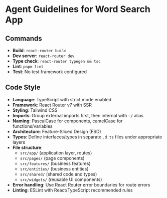 # Agent Guidelines for Word Search App

## Commands

- **Build**: `react-router build`
- **Dev server**: `react-router dev`
- **Type check**: `react-router typegen && tsc`
- **Lint**: `pnpm lint`
- **Test**: No test framework configured

## Code Style

- **Language**: TypeScript with strict mode enabled
- **Framework**: React Router v7 with SSR
- **Styling**: Tailwind CSS
- **Imports**: Group external imports first, then internal with `~/` alias
- **Naming**: PascalCase for components, camelCase for functions/variables
- **Architecture**: Feature-Sliced Design (FSD)
- **Types**: Define interfaces/types in separate `.d.ts` files under appropriate layers
- **File structure**:
  - `src/app/` (application layer, routes)
  - `src/pages/` (page components)
  - `src/features/` (business features)
  - `src/entities/` (business entities)
  - `src/shared/` (shared code and types)
  - `src/widgets/` (reusable UI components)
- **Error handling**: Use React Router error boundaries for route errors
- **Linting**: ESLint with React/TypeScript recommended rules
